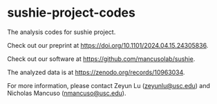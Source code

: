 # sushie-project-codes

The analysis codes for sushie project.

Check out our preprint at https://doi.org/10.1101/2024.04.15.24305836.

Check out our software at https://github.com/mancusolab/sushie.

The analyzed data is at https://zenodo.org/records/10963034.

For more information, please contact Zeyun Lu (zeyunlu@usc.edu) and Nicholas Mancuso (nmancuso@usc.edu).